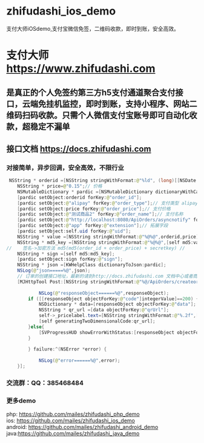 # zhifudashi_ios_demo
支付大师iOSdemo,支付宝微信免签，二维码收款，即时到账，安全高效。
# 支付大师 https://www.zhifudashi.com
## 是真正的个人免签约第三方h5支付通道聚合支付接口，云端免挂机监控，即时到账，支持小程序、网站二维码扫码收款。只需个人微信支付宝账号即可自动化收款，超稳定不漏单

## 接口文档  https://docs.zhifudashi.com

### 对接简单，异步回调，安全高效，不限行业


``` java
 NSString * orderid =[NSString stringWithFormat:@"%ld", (long)[[NSDate date] timeIntervalSince1970] * 1000];// 商户本地订单ID
    NSString * price=@"0.15";// 价格
    NSMutableDictionary * pardic =[NSMutableDictionary dictionaryWithCapacity:0];
    [pardic setObject:orderid forKey:@"order_id"];
    [pardic setObject:@"alipay" forKey:@"order_type"];// 支付类型 alipay / wechat
    [pardic setObject:price forKey:@"order_price"];// 支付价格
    [pardic setObject:@"测试商品2" forKey:@"order_name"];// 支付名称
    [pardic setObject:@"http://localhost:8080/ApiOrders/asyncnotify" forKey:@"redirect_url"];// 异步通知的地址
    [pardic setObject:@"app" forKey:@"extension"];// 拓展字段
    [pardic setObject:self.uid forKey:@"uid"];
    NSString * value =[NSString stringWithFormat:@"%@%@",orderid,price];
    NSString * md5_key =[NSString stringWithFormat:@"%@%@",[self md5:value],self.appkey];
//    签名->加密方法 md5(md5(order_id + order_price) + secretkey) //
    NSString * sign =[self md5:md5_key];
    [pardic setObject:sign forKey:@"sign"];
    NSString * json =[KWHelpClass dictionaryToJson:pardic];
    NSLog(@"json=====%@",json);
    // 订单的创建接口地址，最新的请到http://docs.zhifudashi.com 文档中心或者商户后台获取
    [MJHttpTool Post:[NSString stringWithFormat:@"%@/ApiOrders/createorder",@"https://www.zhifudashi.com"] parameters:pardic success:^(id responseObject) {
        
            NSLog(@"responseObject======%@",responseObject);
        if ([[responseObject objectForKey:@"code"]integerValue]==200) {
            NSDictionary * data=[responseObject objectForKey:@"data"];
            NSString * qr_url =[data objectForKey:@"qrUrl"];
            self->_pricelabel.text=[NSString stringWithFormat:@"%.2f",[[data objectForKey:@"orderPrice"]floatValue]];
            [self generatingTwoDimensionalCode:qr_url];
        }else{
            [SVProgressHUD showErrorWithStatus:[responseObject objectForKey:@"msg"]];
        }
        
        } failure:^(NSError *error) {
            
            NSLog(@"error======%@",error);
    }];

```


### 交流群：QQ：385468484

### 更多demo
php:   https://github.com/mailes/zhifudashi_php_demo  
ios: https://github.com/mailes/zhifudashi_ios_demo    
android: https://github.com/mailes/zhifudashi_android_demo   
java:https://github.com/mailes/zhifudashi_java_demo   
